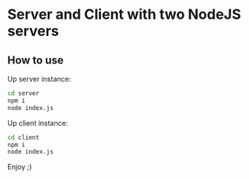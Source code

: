 # Server and Client with two NodeJS servers

## How to use

Up server instance:

```sh
cd server
npm i
node index.js
```

Up client instance:

```sh
cd client
npm i
node index.js
```

Enjoy ;)
